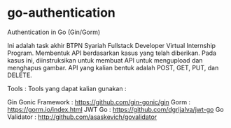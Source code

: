 # go-authentication
Authentication in Go (Gin/Gorm)

Ini adalah task akhir BTPN Syariah Fullstack Developer Virtual Internship Program. 
Membentuk API berdasarkan kasus yang telah diberikan. Pada kasus ini, diinstruksikan untuk membuat API untuk mengupload dan menghapus gambar. 
API yang kalian bentuk adalah POST, GET, PUT, dan DELETE.

Tools :
Tools yang dapat kalian gunakan : 

Gin Gonic Framework : https://github.com/gin-gonic/gin 
Gorm : https://gorm.io/index.html 
JWT Go : https://github.com/dgrijalva/jwt-go 
Go Validator : http://github.com/asaskevich/govalidator 
